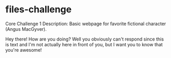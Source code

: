 files-challenge
===============

Core Challenge 1
Description: Basic webpage for favorite fictional character (Angus MacGyver).

Hey there! How are you doing? Well you obviously can't respond since this is text and I'm not actually here in front of you, but I want you to know that you're awesome!
